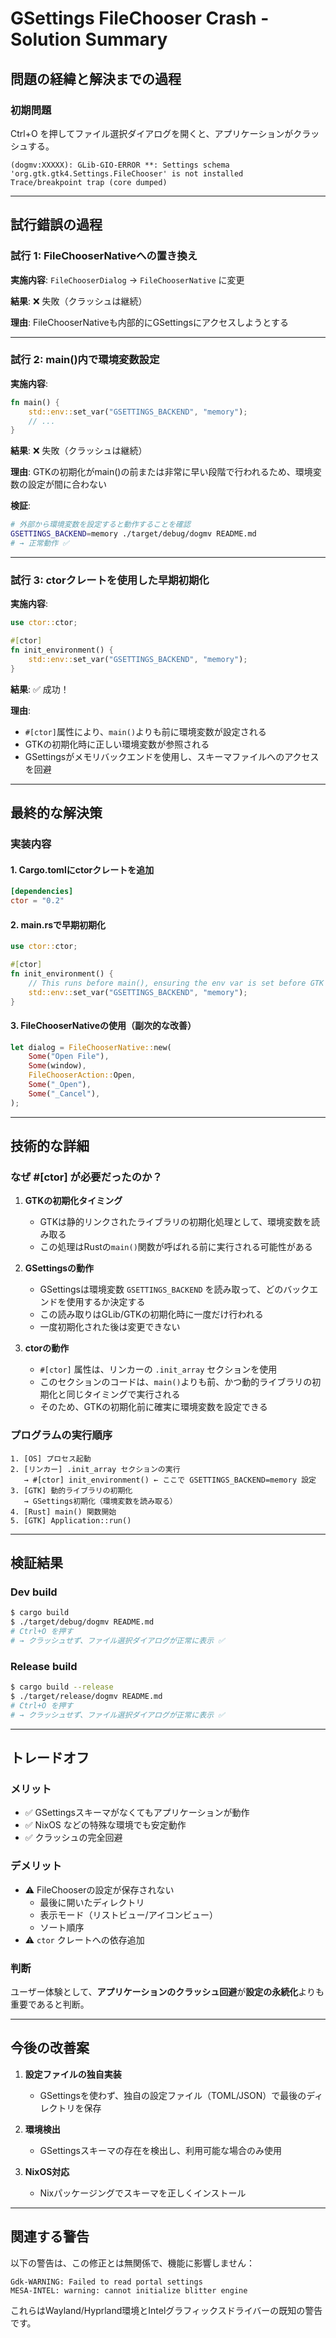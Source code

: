 # GSettings FileChooser Crash - Solution Summary

## 問題の経緯と解決までの過程

### 初期問題
Ctrl+O を押してファイル選択ダイアログを開くと、アプリケーションがクラッシュする。

```
(dogmv:XXXXX): GLib-GIO-ERROR **: Settings schema 'org.gtk.gtk4.Settings.FileChooser' is not installed
Trace/breakpoint trap (core dumped)
```

---

## 試行錯誤の過程

### 試行 1: FileChooserNativeへの置き換え
**実施内容**: `FileChooserDialog` → `FileChooserNative` に変更

**結果**: ❌ 失敗（クラッシュは継続）

**理由**: FileChooserNativeも内部的にGSettingsにアクセスしようとする

---

### 試行 2: main()内で環境変数設定
**実施内容**:
```rust
fn main() {
    std::env::set_var("GSETTINGS_BACKEND", "memory");
    // ...
}
```

**結果**: ❌ 失敗（クラッシュは継続）

**理由**: GTKの初期化がmain()の前または非常に早い段階で行われるため、環境変数の設定が間に合わない

**検証**:
```bash
# 外部から環境変数を設定すると動作することを確認
GSETTINGS_BACKEND=memory ./target/debug/dogmv README.md
# → 正常動作 ✅
```

---

### 試行 3: ctorクレートを使用した早期初期化
**実施内容**:
```rust
use ctor::ctor;

#[ctor]
fn init_environment() {
    std::env::set_var("GSETTINGS_BACKEND", "memory");
}
```

**結果**: ✅ 成功！

**理由**:
- `#[ctor]`属性により、`main()`よりも前に環境変数が設定される
- GTKの初期化時に正しい環境変数が参照される
- GSettingsがメモリバックエンドを使用し、スキーマファイルへのアクセスを回避

---

## 最終的な解決策

### 実装内容

#### 1. Cargo.tomlにctorクレートを追加
```toml
[dependencies]
ctor = "0.2"
```

#### 2. main.rsで早期初期化
```rust
use ctor::ctor;

#[ctor]
fn init_environment() {
    // This runs before main(), ensuring the env var is set before GTK initializes
    std::env::set_var("GSETTINGS_BACKEND", "memory");
}
```

#### 3. FileChooserNativeの使用（副次的な改善）
```rust
let dialog = FileChooserNative::new(
    Some("Open File"),
    Some(window),
    FileChooserAction::Open,
    Some("_Open"),
    Some("_Cancel"),
);
```

---

## 技術的な詳細

### なぜ #[ctor] が必要だったのか？

1. **GTKの初期化タイミング**
   - GTKは静的リンクされたライブラリの初期化処理として、環境変数を読み取る
   - この処理はRustの`main()`関数が呼ばれる前に実行される可能性がある

2. **GSettingsの動作**
   - GSettingsは環境変数 `GSETTINGS_BACKEND` を読み取って、どのバックエンドを使用するか決定する
   - この読み取りはGLib/GTKの初期化時に一度だけ行われる
   - 一度初期化された後は変更できない

3. **ctorの動作**
   - `#[ctor]` 属性は、リンカーの `.init_array` セクションを使用
   - このセクションのコードは、`main()`よりも前、かつ動的ライブラリの初期化と同じタイミングで実行される
   - そのため、GTKの初期化前に確実に環境変数を設定できる

### プログラムの実行順序

```
1. [OS] プロセス起動
2. [リンカー] .init_array セクションの実行
   → #[ctor] init_environment() ← ここで GSETTINGS_BACKEND=memory 設定
3. [GTK] 動的ライブラリの初期化
   → GSettings初期化（環境変数を読み取る）
4. [Rust] main() 関数開始
5. [GTK] Application::run()
```

---

## 検証結果

### Dev build
```bash
$ cargo build
$ ./target/debug/dogmv README.md
# Ctrl+O を押す
# → クラッシュせず、ファイル選択ダイアログが正常に表示 ✅
```

### Release build
```bash
$ cargo build --release
$ ./target/release/dogmv README.md
# Ctrl+O を押す
# → クラッシュせず、ファイル選択ダイアログが正常に表示 ✅
```

---

## トレードオフ

### メリット
- ✅ GSettingsスキーマがなくてもアプリケーションが動作
- ✅ NixOS などの特殊な環境でも安定動作
- ✅ クラッシュの完全回避

### デメリット
- ⚠️ FileChooserの設定が保存されない
  - 最後に開いたディレクトリ
  - 表示モード（リストビュー/アイコンビュー）
  - ソート順序
- ⚠️ `ctor` クレートへの依存追加

### 判断
ユーザー体験として、**アプリケーションのクラッシュ回避**が**設定の永続化**よりも重要であると判断。

---

## 今後の改善案

1. **設定ファイルの独自実装**
   - GSettingsを使わず、独自の設定ファイル（TOML/JSON）で最後のディレクトリを保存

2. **環境検出**
   - GSettingsスキーマの存在を検出し、利用可能な場合のみ使用

3. **NixOS対応**
   - Nixパッケージングでスキーマを正しくインストール

---

## 関連する警告

以下の警告は、この修正とは無関係で、機能に影響しません：

```
Gdk-WARNING: Failed to read portal settings
MESA-INTEL: warning: cannot initialize blitter engine
```

これらはWayland/Hyprland環境とIntelグラフィックスドライバーの既知の警告です。
